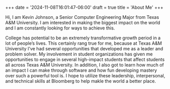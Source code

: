 +++
date = '2024-11-08T16:01:47-06:00'
draft = true
title = 'About Me'
+++

Hi, I am Kevin Johnson, a Senior Computer Engineering Major from Texas A&M University. I am interested in making the biggest impact on
the world and I am constantly looking for ways to achieve this.

College has potential to be an extremely transformative growth period in a lot of people’s lives. This certainly rang true for me,
because at Texas A&M University I’ve had several opportunities that developed me as a leader and problem solver. My involvement in
student organizations has given me opportunities to engage in several high-impact students that affect students all across Texas A&M
University. In addition, I also got to learn how much of an impact I can make through software and how fun developing mastery over
such a powerful tool is. I hope to utilize these leadership, interpersonal, and technical skills at Bloomberg to help makle the world a
better place.
